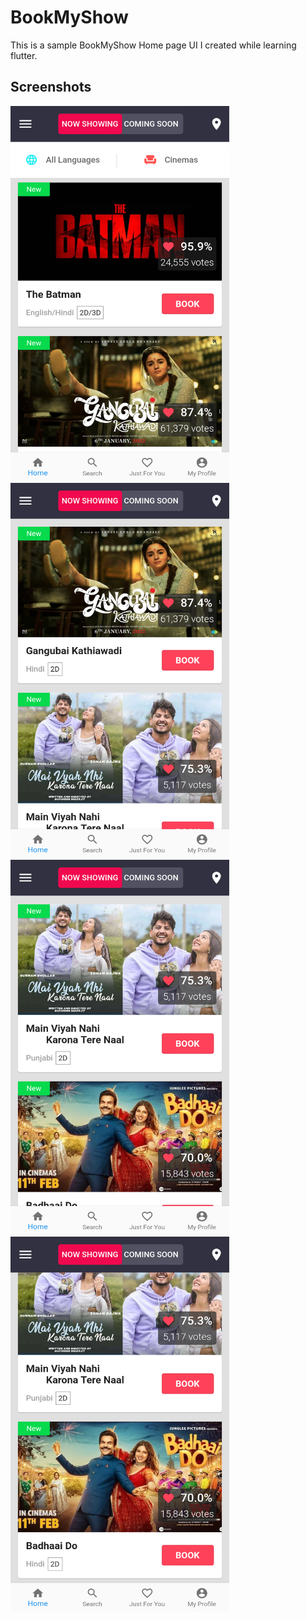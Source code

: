 # BookMyShow

This is a sample BookMyShow Home page UI I created while learning flutter.

## Screenshots

<img src = "screenshots/1.png" height = "600" width = "350"/> <img src = "screenshots/2.png" height = "600" width = "350"/>
<img src = "screenshots/3.png" height = "600" width = "350"/> <img src = "screenshots/4.png" height = "600" width = "350"/>
